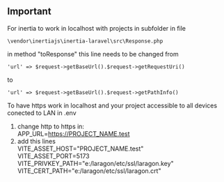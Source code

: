 ## Important

<p>For inertia to work in localhost with projects in subfolder in file <br/>

    \vendor\inertiajs\inertia-laravel\src\Response.php

in method "toResponse" this line needs to be changed from

    'url' => $request->getBaseUrl().$request->getRequestUri()

to<br/>

    'url' => $request->getBaseUrl().$request->getPathInfo()

</p>

<p>
To have https work in localhost and your project accessible to all devices conected to LAN in .env
    
1. change http to https in:<br/>
   APP_URL=https://PROJECT_NAME.test
2. add this lines   
    VITE_ASSET_HOST="PROJECT_NAME.test"<br/>
    VITE_ASSET_PORT=5173<br/>
    VITE_PRIVKEY_PATH="e:/laragon/etc/ssl/laragon.key"<br/>
    VITE_CERT_PATH="e:/laragon/etc/ssl/laragon.crt"
</p>
